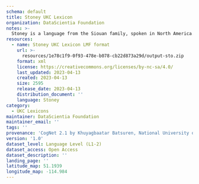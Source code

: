 ```yaml
---
schema: default
title: Stoney UKC Lexicon
organization: DataScientia Foundation
notes: >-
  Stoney is a language from the Siouan family, spoken in North America. The UKC Lexicon of Stoney is represented as a lexico-semantic network. It consists of words, word senses, synsets, as well as sense-level and synset-level relationships.
resources:
  - name: Stoney UKC Lexicon LMF format
    url: >-
      resources/1e78c1f9-0f93-478e-b078-cb22d873a29d/output-sto.zip
    format: xml
    license: https://creativecommons.org/licenses/by-nc-sa/4.0/
    last_updated: 2023-04-13
    created: 2023-04-13
    size: 2595
    release_date: 2023-04-13
    distribution_document: ''
    language: Stoney
category:
  - UKC Lexicons
maintainer: DataScientia Foundation
maintainer_email: ''
tags: ''
provenance: 'CogNet 2.1 by Khuyagbaatar Batsuren, National University of Mongolia (http://cognet.ukc.disi.unitn.it); Native Languages of the Americas 2021.11. by Laura Redish and Orrin Lewis (http://www.native-languages.org); Princeton WordNet 2.1 by Princeton University (https://wordnet.princeton.edu)'
version: '1.0'
dataset_level: Language Level (L1-2)
dataset_access: Open Access
dataset_description: ''
landing_page: ''
latitude_map: 51.1939
longitude_map: -114.984
---
```

